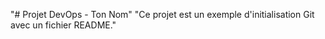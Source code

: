 "# Projet DevOps - Ton Nom" 
"Ce projet est un exemple d'initialisation Git avec un fichier README." 
